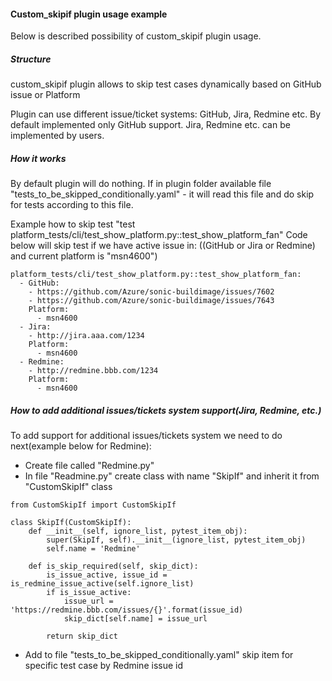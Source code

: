 #### Custom_skipif plugin usage example

Below is described possibility of custom_skipif plugin usage.

##### Structure
custom_skipif plugin allows to skip test cases dynamically based on GitHub issue or Platform

Plugin can use different issue/ticket systems: GitHub, Jira, Redmine etc.
By default implemented only GitHub support. Jira, Redmine etc. can be implemented by users.

##### How it works
By default plugin will do nothing.
If in plugin folder available file "tests_to_be_skipped_conditionally.yaml" - it will read this file and do skip for
tests according to this file.

Example how to skip test "test platform_tests/cli/test_show_platform.py::test_show_platform_fan"
Code below will skip test if we have active issue in: ((GitHub or Jira or Redmine) and current platform is "msn4600")

````
platform_tests/cli/test_show_platform.py::test_show_platform_fan:
  - GitHub:
    - https://github.com/Azure/sonic-buildimage/issues/7602
    - https://github.com/Azure/sonic-buildimage/issues/7643
    Platform:
      - msn4600
  - Jira:
    - http://jira.aaa.com/1234
    Platform:
      - msn4600
  - Redmine:
    - http://redmine.bbb.com/1234
    Platform:
      - msn4600
````

##### How to add additional issues/tickets system support(Jira, Redmine, etc.)
To add support for additional issues/tickets system  we need to do next(example below for Redmine):
- Create file called "Redmine.py"
- In file "Readmine.py" create class with name "SkipIf" and inherit it from "CustomSkipIf" class
````
from CustomSkipIf import CustomSkipIf

class SkipIf(CustomSkipIf):
    def __init__(self, ignore_list, pytest_item_obj):
        super(SkipIf, self).__init__(ignore_list, pytest_item_obj)
        self.name = 'Redmine'

    def is_skip_required(self, skip_dict):
        is_issue_active, issue_id = is_redmine_issue_active(self.ignore_list)
        if is_issue_active:
            issue_url = 'https://redmine.bbb.com/issues/{}'.format(issue_id)
            skip_dict[self.name] = issue_url

        return skip_dict
````
- Add to file "tests_to_be_skipped_conditionally.yaml" skip item for specific test case by Redmine issue id
